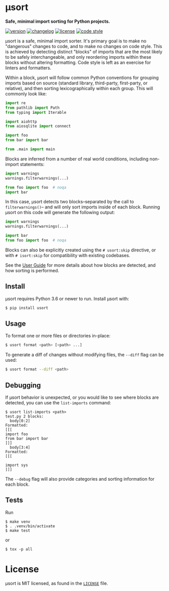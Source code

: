 # μsort

**Safe, minimal import sorting for Python projects.**

[![version](https://img.shields.io/pypi/v/usort.svg)](https://pypi.org/project/usort)
[![changelog](https://img.shields.io/badge/change-log-blue.svg)](https://github.com/facebookexperimental/usort/blob/main/CHANGELOG.md)
[![license](https://img.shields.io/pypi/l/usort.svg)](https://github.com/facebookexperimental/usort/blob/main/LICENSE)
[![code style](https://img.shields.io/badge/code%20style-black-000000.svg)](https://github.com/psf/black)

μsort is a safe, minimal import sorter. It's primary goal is to make no "dangerous"
changes to code, and to make no changes on code style. This is achieved by detecting
distinct "blocks" of imports that are the most likely to be safely interchangeable, and
only reordering imports within these blocks without altering formatting. Code style
is left as an exercise for linters and formatters.

Within a block, µsort will follow common Python conventions for grouping imports based
on source (standard library, third-party, first-party, or relative), and then sorting
lexicographically within each group. This will commonly look like:

```py
import re
from pathlib import Path
from typing import Iterable

import aiohttp
from aiosqlite import connect

import foo
from bar import bar

from .main import main
```

Blocks are inferred from a number of real world conditions, including non-import
statements:

```py
import warnings
warnings.filterwarnings(...)

from foo import foo  # noqa
import bar
```

In this case, µsort detects two blocks–separated by the call to `filterwarnings()`–
and will only sort imports inside of each block. Running µsort on this code
will generate the following output:

```py
import warnings
warnings.filterwarnings(...)

import bar
from foo import foo  # noqa
```

Blocks can also be explicitly created using the `# usort:skip` directive, or with
`# isort:skip` for compatibility with existing codebases.

See the [User Guide][] for more details about how blocks are detected,
and how sorting is performed.


## Install

µsort requires Python 3.6 or newer to run. Install µsort with:

```sh
$ pip install usort
```


## Usage

To format one or more files or directories in-place:

```sh
$ usort format <path> [<path> ...]
```

To generate a diff of changes without modifying files, the `--diff` flag can be used:

```sh
$ usort format --diff <path>
```


## Debugging

If µsort behavior is unexpected, or you would like to see where blocks are detected,
you can use the `list-imports` command:

```
$ usort list-imports <path>
test.py 2 blocks:
  body[0:2]
Formatted:
[[[
import foo
from bar import bar
]]]
  body[3:4]
Formatted:
[[[

import sys
]]]
```

The `--debug` flag will also provide categories and sorting information for each block.


## Tests

Run

```
$ make venv
$ . .venv/bin/activate
$ make test
```

or

```
$ tox -p all
```


# License

μsort is MIT licensed, as found in the [`LICENSE`][] file.

[`LICENSE`]: https://github.com/facebookexperimental/usort/tree/main/LICENSE
[User Guide]: https://usort.readthedocs.io/
